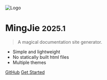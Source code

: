 <!-- _coverpage.md -->

![Logo](https://ooo.0x0.ooo/2025/01/12/OEjAIM.th.png)

# MingJie <small>2025.1</small>

> A magical documentation site generator.

- Simple and lightweight
- No statically built html files
- Multiple themes

[GitHub](https://github.com/tianhukj/docs-cli/)
[Get Started](#docsify)
